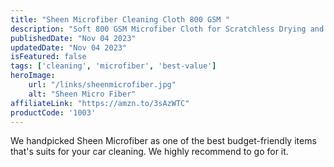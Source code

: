 ```yaml
---
title: "Sheen Microfiber Cleaning Cloth 800 GSM "
description: "Soft 800 GSM Microfiber Cloth for Scratchless Drying and Detailing"
publishedDate: "Nov 04 2023"
updatedDate: "Nov 04 2023"
isFeatured: false
tags: ['cleaning', 'microfiber', 'best-value']  
heroImage:
    url: "/links/sheenmicrofiber.jpg"
    alt: "Sheen Micro Fiber"
affiliateLink: "https://amzn.to/3sAzWTC"
productCode: '1003'
---
```


We handpicked Sheen Microfiber as one of the best budget-friendly items that's suits for your car cleaning. We highly recommend to go for it.